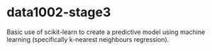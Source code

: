 # data1002-stage3
Basic use of scikit-learn to create a predictive model using machine learning (specifically k-nearest neighbours regression). 

